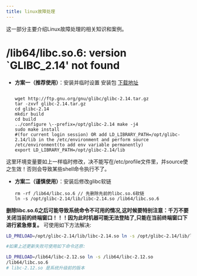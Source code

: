 ```yaml
---
title: linux故障处理
---
```


这一部分主要介绍Linux故障处理的相关知识和案例。

# /lib64/libc.so.6: version \`GLIBC_2.14\' not found

- **方案一（推荐使用）**：安装并临时设置
  安装包 [下载地址](http://www.gnu.org/software/libc/)  

   ```shell

   wget http://ftp.gnu.org/gnu/glibc/glibc-2.14.tar.gz
   tar -zxvf glibc-2.14.tar.gz 
   cd glibc-2.14
   mkdir build 
   cd build 
   ../configure \--prefix=/opt/glibc-2.14 make -j4 
   sudo make install 
   #(for current login session) OR add LD_LIBRARY_PATH=/opt/glibc-2.14/lib in the /etc/environment and perform source /etc/environment(to add env variable permanently)
   export LD_LIBRARY_PATH=/opt/glibc-2.14/lib 
   ```

这里环境变量要如上一样临时修改，决不能写在/etc/profile文件里，并source使之生效！否则会导致某些shell命令执行不了。

- **方案二（谨慎使用）**：安装后修改glibc软链
  ```shell
  rm -rf /lib64/libc.so.6 // 先删除先前的libc.so.6软链
  ln -s /opt/glibc-2.14/lib/libc-2.14.so /lib64/libc.so.6
  ```
**删除libc.so.6之后可能导致系统命令不可用的情况,这时候要特别注意：千万不要关闭当前的终端窗口！！！因为此时机器可能无法登陆了,只能在当前终端窗口下进行紧急修复。**
可使用如下方法解决:
```bash
LD_PRELOAD=/opt/glibc-2.14/lib/libc-2.14.so ln -s /opt/glibc-2.14/lib/libc-2.14.so /lib64/libc.so.6

#如果上述更新失败可使用如下命令还原:

LD_PRELOAD=/lib64/libc-2.12.so ln -s /lib64/libc-2.12.so
/lib64/libc.so.6
# libc-2.12.so 是系统升级前的版本
```